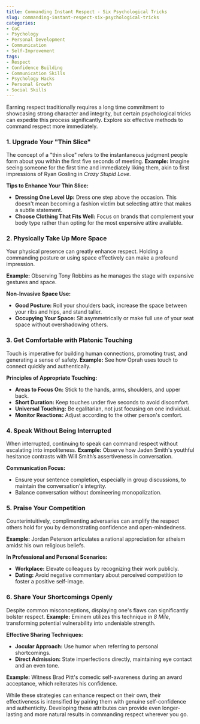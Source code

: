 ```yaml
---
title: Commanding Instant Respect - Six Psychological Tricks
slug: commanding-instant-respect-six-psychological-tricks
categories:
- CoC
- Psychology
- Personal Development
- Communication
- Self-Improvement
tags:
- Respect
- Confidence Building
- Communication Skills
- Psychology Hacks
- Personal Growth
- Social Skills
---
```


Earning respect traditionally requires a long time commitment to showcasing strong character and integrity, but certain psychological tricks can expedite this process significantly. Explore six effective methods to command respect more immediately.

### 1. Upgrade Your "Thin Slice"

The concept of a "thin slice" refers to the instantaneous judgment people form about you within the first five seconds of meeting. **Example:** Imagine seeing someone for the first time and immediately liking them, akin to first impressions of Ryan Gosling in *Crazy Stupid Love*.

**Tips to Enhance Your Thin Slice:**

- **Dressing One Level Up:** Dress one step above the occasion. This doesn't mean becoming a fashion victim but selecting attire that makes a subtle statement.
- **Choose Clothing That Fits Well:** Focus on brands that complement your body type rather than opting for the most expensive attire available.

### 2. Physically Take Up More Space

Your physical presence can greatly enhance respect. Holding a commanding posture or using space effectively can make a profound impression.

**Example:** Observing Tony Robbins as he manages the stage with expansive gestures and space.

**Non-Invasive Space Use:**

- **Good Posture:** Roll your shoulders back, increase the space between your ribs and hips, and stand taller.
- **Occupying Your Space:** Sit asymmetrically or make full use of your seat space without overshadowing others.

### 3. Get Comfortable with Platonic Touching

Touch is imperative for building human connections, promoting trust, and generating a sense of safety. **Example:** See how Oprah uses touch to connect quickly and authentically.

**Principles of Appropriate Touching:**

- **Areas to Focus On:** Stick to the hands, arms, shoulders, and upper back.
- **Short Duration:** Keep touches under five seconds to avoid discomfort.
- **Universal Touching:** Be egalitarian, not just focusing on one individual.
- **Monitor Reactions:** Adjust according to the other person's comfort.

### 4. Speak Without Being Interrupted

When interrupted, continuing to speak can command respect without escalating into impoliteness. **Example:** Observe how Jaden Smith's youthful hesitance contrasts with Will Smith’s assertiveness in conversation.

**Communication Focus:**

- Ensure your sentence completion, especially in group discussions, to maintain the conversation's integrity.
- Balance conversation without domineering monopolization.

### 5. Praise Your Competition

Counterintuitively, complimenting adversaries can amplify the respect others hold for you by demonstrating confidence and open-mindedness.

**Example:** Jordan Peterson articulates a rational appreciation for atheism amidst his own religious beliefs.

**In Professional and Personal Scenarios:**

- **Workplace:** Elevate colleagues by recognizing their work publicly.
- **Dating:** Avoid negative commentary about perceived competition to foster a positive self-image.

### 6. Share Your Shortcomings Openly

Despite common misconceptions, displaying one's flaws can significantly bolster respect. **Example:** Eminem utilizes this technique in *8 Mile*, transforming potential vulnerability into undeniable strength.

**Effective Sharing Techniques:**

- **Jocular Approach:** Use humor when referring to personal shortcomings.
- **Direct Admission:** State imperfections directly, maintaining eye contact and an even tone.

**Example:** Witness Brad Pitt's comedic self-awareness during an award acceptance, which reiterates his confidence.

While these strategies can enhance respect on their own, their effectiveness is intensified by pairing them with genuine self-confidence and authenticity. Developing these attributes can provide even longer-lasting and more natural results in commanding respect wherever you go.
